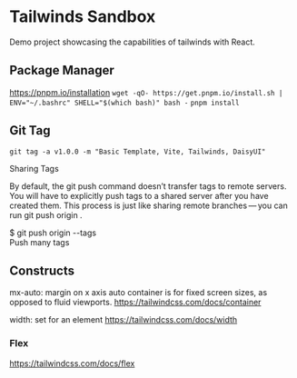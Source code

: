 # Tailwinds Sandbox
Demo project showcasing the capabilities of tailwinds with React.

## Package Manager
https://pnpm.io/installation
`wget -qO- https://get.pnpm.io/install.sh | ENV="~/.bashrc" SHELL="$(which bash)" bash -`
`pnpm install`

## Git Tag
`git tag -a v1.0.0 -m "Basic Template, Vite, Tailwinds, DaisyUI"`  

Sharing Tags

By default, the git push command doesn’t transfer tags to remote servers. You will have to explicitly push tags to a shared server after you have created them. This process is just like sharing remote branches — you can run git push origin <tagname>.

$ git push origin --tags  
Push many tags

## Constructs
mx-auto: margin on x axis auto
container is for fixed screen sizes, as opposed to fluid viewports.
https://tailwindcss.com/docs/container

width: set for an element
https://tailwindcss.com/docs/width

### Flex
https://tailwindcss.com/docs/flex